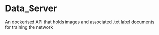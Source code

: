 # Data_Server

An dockerised API that holds images and associated .txt label documents for training the network
